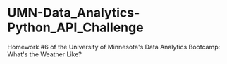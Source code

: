 # UMN-Data_Analytics-Python_API_Challenge
Homework #6 of the University of Minnesota's Data Analytics Bootcamp: What's the Weather Like?
